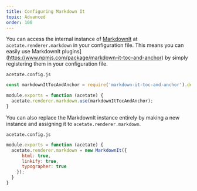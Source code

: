 ```yaml
---
title: Configuring Markdown It
topic: Advanced
order: 100
---
```


You can access the internal instance of [MarkdownIt](https://github.com/MoOx/markdown-it-toc-and-anchor) at `acetate.renderer.markdown` in your configuration file. This means you can easily use MarkdownIt plugins](https://www.npmjs.com/package/markdown-it-toc-and-anchor) by simply registering them in your configuration file.

<code class="filename">acetate.config.js</code>

```js
const markdownItTocAndAnchor = require('markdown-it-toc-and-anchor').default;

module.exports = function (acetate) {
  acetate.renderer.markdown.use(markdownItTocAndAnchor);
}
```

You can also replace the MarkdownIt instance entirely by making a new instance and assigning it to `acetate.renderer.markdown`.

<code class="filename">acetate.config.js</code>

```js
module.exports = function (acetate) {
  acetate.renderer.markdown = new MarkdownIt({
      html: true,
      linkify: true,
      typographer: true
    });
  }
}
```
